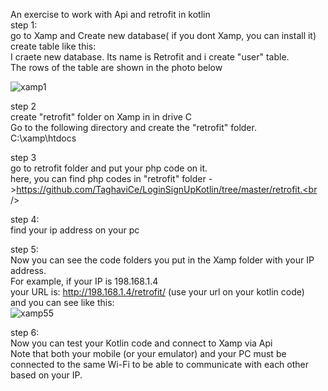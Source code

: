 An exercise to work with Api and retrofit in kotlin <br />
step 1:<br />
go to Xamp and Create new database( if you dont Xamp, you can install it)<br />
create table like this:<br />
I craete new database. Its name is Retrofit
and i create "user" table.<br />
The rows of the table are shown in the photo below<br />

![xamp1](https://github.com/TaghaviCe/LoginSignUpKotlin/assets/80774755/cd4e2e79-a053-47a7-9341-00447edaac11)

step 2<br />
create "retrofit" folder on Xamp in in drive C <br />
Go to the following directory and create the "retrofit" folder.<br />
C:\xamp\htdocs

step 3<br />
go to retrofit folder and put your php code on it.<br />
here, you can find php codes in "retrofit" folder ->https://github.com/TaghaviCe/LoginSignUpKotlin/tree/master/retrofit.<br />

step 4:<br />
find your ip address on your pc<br />

step 5:<br />
Now you can see the code folders you put in the Xamp folder with your IP address.<br />
For example, if your IP is 198.168.1.4<br />
your URL is:  http://198.168.1.4/retrofit/ (use your url on your kotlin code)<br />
and you can see like this:<br />
![xamp55](https://github.com/TaghaviCe/LoginSignUpKotlin/assets/80774755/f7eb8223-e6cc-4cf3-88a9-1ec174753635)

step 6:<br />
Now you can test your Kotlin code and connect to Xamp via Api<br />
Note that both your mobile (or your emulator) and your PC must be connected to the same Wi-Fi to be able to communicate with each other based on your IP.
